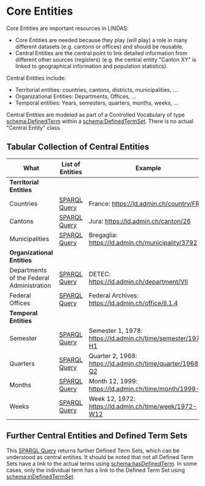 # Core Entities

Core Entities are important resources in LINDAS:

- Core Entities are needed because they play (will play) a role in many different datasets (e.g. cantons or offices) and should be reusable.
- Central Entities are the central point to link detailed information from different other sources (registers) (e.g. the central entity "Canton XY" is linked to geographical information and population statistics).

Central Entities include:

* Territorial entities: countries, cantons, districts, municipalities, ...
* Organizational Entities: Departments, Offices, ...
* Temporal entities: Years, semesters, quarters, months, weeks, ...

Central Entities are modeled as part of a Controlled Vocabulary of type [schema:DefinedTerm](https://schema.org/DefinedTerm) within a [schema:DefinedTermSet](https://schema.org/DefinedTermSet). There is no actual "Central Entity" class.

## Tabular Collection of Central Entities

| What                               | List of Entities                                                                                                                                                                                                                                                                                                                                                                                                                                                                                                                                                                                                                                                            | Example                                                    |
|-----------------------------------|--------------------------------------------------------------------------------------------------------------------------------------------------------------------------------------------------------------------------------------------------------------------------------------------------------------------------------------------------------------------------------------------------------------------------------------------------------------------------------------------------------------------------------------------------------------------------------------------------------------------------------------------------------------------------------|-------------------------------------------------------------|
| **Territorial Entities**             |
| Countries                            | [SPARQL Query](https://ld.admin.ch/sparql/#query=PREFIX+schema%3A+%3Chttp%3A%2F%2Fschema.org%2F%3E%0APREFIX+rdf%3A+%3Chttp%3A%2F%2Fwww.w3.org%2F1999%2F02%2F22-rdf-syntax-ns%23%3E%0APREFIX+rdfs%3A+%3Chttp%3A%2F%2Fwww.w3.org%2F2000%2F01%2Frdf-schema%23%3E%0ASELECT+*+WHERE+%7B%0A%09%3Fcountry+schema%3AinDefinedTermSet+%3Chttps%3A%2F%2Fld.admin.ch%2Fdimension%2Fcountry%3E%3B%0A++%09%09schema%3Aname+%3Fname.%0A++FILTER(lang(%3Fname)+%3D+%22en%22)%0A%7D&contentTypeConstruct=text%2Fturtle&contentTypeSelect=application%2Fsparql-results%2Bjson&endpoint=https%3A%2F%2Fld.admin.ch%2Fquery&requestMethod=POST&tabTitle=Query+4&headers=%7B%7D&outputFormat=table) | France: https://ld.admin.ch/country/FRA                 |
| Cantons                           | [SPARQL Query](https://ld.admin.ch/sparql/#query=PREFIX+schema%3A+%3Chttp%3A%2F%2Fschema.org%2F%3E%0APREFIX+rdf%3A+%3Chttp%3A%2F%2Fwww.w3.org%2F1999%2F02%2F22-rdf-syntax-ns%23%3E%0APREFIX+rdfs%3A+%3Chttp%3A%2F%2Fwww.w3.org%2F2000%2F01%2Frdf-schema%23%3E%0ASELECT+*+WHERE+%7B%0A%09%3Fcanton+a+%3Chttps%3A%2F%2Fschema.ld.admin.ch%2FCanton%3E%3B%0A+++++++++schema%3AalternateName+%3Fabbr.%0A%7D&contentTypeConstruct=text%2Fturtle&contentTypeSelect=application%2Fsparql-results%2Bjson&endpoint=https%3A%2F%2Fld.admin.ch%2Fquery&requestMethod=POST&tabTitle=Query&headers=%7B%7D&outputFormat=table)                                                               | Jura: https://ld.admin.ch/canton/26                         |
| Municipalities                         | [SPARQL Query](https://ld.admin.ch/sparql/#query=PREFIX+schema%3A+%3Chttp%3A%2F%2Fschema.org%2F%3E%0APREFIX+rdf%3A+%3Chttp%3A%2F%2Fwww.w3.org%2F1999%2F02%2F22-rdf-syntax-ns%23%3E%0APREFIX+rdfs%3A+%3Chttp%3A%2F%2Fwww.w3.org%2F2000%2F01%2Frdf-schema%23%3E%0ASELECT+*+WHERE+%7B%0A%09%3Fmunicipality+a+%3Chttps%3A%2F%2Fschema.ld.admin.ch%2FMunicipality%3E%3B%0A+++++++++++++++schema%3Aname+%3Fname.%0A%7D&contentTypeConstruct=text%2Fturtle&contentTypeSelect=application%2Fsparql-results%2Bjson&endpoint=https%3A%2F%2Fld.admin.ch%2Fquery&requestMethod=POST&tabTitle=Query&headers=%7B%7D&outputFormat=table)                                                      | Bregaglia: https://ld.admin.ch/municipality/3792            |
| **Organizational Entities**        |
| Departments of the Federal Administration | [SPARQL Query](https://ld.admin.ch/sparql/#query=PREFIX+schema%3A+%3Chttp%3A%2F%2Fschema.org%2F%3E%0APREFIX+rdf%3A+%3Chttp%3A%2F%2Fwww.w3.org%2F1999%2F02%2F22-rdf-syntax-ns%23%3E%0APREFIX+rdfs%3A+%3Chttp%3A%2F%2Fwww.w3.org%2F2000%2F01%2Frdf-schema%23%3E%0ASELECT+*+WHERE+%7B%0A%09%3Fdepartment+schema%3AinDefinedTermSet+%3Chttps%3A%2F%2Fld.admin.ch%2Fdepartment%3E%3B%0A+++++++++++++schema%3Aname+%3Fname.%0A++FILTER(lang(%3Fname)+%3D+%22en%22)%0A%7D&contentTypeConstruct=text%2Fturtle&contentTypeSelect=application%2Fsparql-results%2Bjson&endpoint=https%3A%2F%2Fld.admin.ch%2Fquery&requestMethod=POST&tabTitle=Query&headers=%7B%7D&outputFormat=table)    | DETEC: https://ld.admin.ch/department/VII                   |
| Federal Offices                       | [SPARQL Query](https://ld.admin.ch/sparql/#query=PREFIX+schema%3A+%3Chttp%3A%2F%2Fschema.org%2F%3E%0APREFIX+rdf%3A+%3Chttp%3A%2F%2Fwww.w3.org%2F1999%2F02%2F22-rdf-syntax-ns%23%3E%0APREFIX+rdfs%3A+%3Chttp%3A%2F%2Fwww.w3.org%2F2000%2F01%2Frdf-schema%23%3E%0ASELECT+*+WHERE+%7B%0A%09%3Fdepartment+schema%3AinDefinedTermSet+%3Chttps%3A%2F%2Fld.admin.ch%2Foffice%3E%3B%0A+++++++++++++schema%3Aname+%3Fname.%0A++FILTER(lang(%3Fname)+%3D+%22en%22)%0A%7D&contentTypeConstruct=text%2Fturtle&contentTypeSelect=application%2Fsparql-results%2Bjson&endpoint=https%3A%2F%2Fld.admin.ch%2Fquery&requestMethod=POST&tabTitle=Query&headers=%7B%7D&outputFormat=table)        | Federal Archives: https://ld.admin.ch/office/II.1.4             |
| **Temporal Entities**               |
| Semester                          | [SPARQL Query](https://ld.admin.ch/sparql/#query=PREFIX+schema%3A+%3Chttp%3A%2F%2Fschema.org%2F%3E%0APREFIX+rdf%3A+%3Chttp%3A%2F%2Fwww.w3.org%2F1999%2F02%2F22-rdf-syntax-ns%23%3E%0APREFIX+rdfs%3A+%3Chttp%3A%2F%2Fwww.w3.org%2F2000%2F01%2Frdf-schema%23%3E%0ASELECT+*+WHERE+%7B%0A%09%3Fweek+schema%3AinDefinedTermSet+%3Chttps%3A%2F%2Fld.admin.ch%2Ftime%2Fsemester%3E%3B%0A+++++++++++++schema%3Aname+%3Fname.%0A++FILTER(lang(%3Fname)+%3D+%22en%22)%0A%7D&contentTypeConstruct=text%2Fturtle&contentTypeSelect=application%2Fsparql-results%2Bjson&endpoint=https%3A%2F%2Fld.admin.ch%2Fquery&requestMethod=POST&tabTitle=Query&headers=%7B%7D&outputFormat=table)     | Semester 1, 1978: https://ld.admin.ch/time/semester/1978-H1 |
| Quarters                          | [SPARQL Query](https://ld.admin.ch/sparql/#query=PREFIX+schema%3A+%3Chttp%3A%2F%2Fschema.org%2F%3E%0APREFIX+rdf%3A+%3Chttp%3A%2F%2Fwww.w3.org%2F1999%2F02%2F22-rdf-syntax-ns%23%3E%0APREFIX+rdfs%3A+%3Chttp%3A%2F%2Fwww.w3.org%2F2000%2F01%2Frdf-schema%23%3E%0ASELECT+*+WHERE+%7B%0A%09%3Fweek+schema%3AinDefinedTermSet+%3Chttps%3A%2F%2Fld.admin.ch%2Ftime%2Fquarter%3E%3B%0A+++++++++++++schema%3Aname+%3Fname.%0A++FILTER(lang(%3Fname)+%3D+%22en%22)%0A%7D&contentTypeConstruct=text%2Fturtle&contentTypeSelect=application%2Fsparql-results%2Bjson&endpoint=https%3A%2F%2Fld.admin.ch%2Fquery&requestMethod=POST&tabTitle=Query&headers=%7B%7D&outputFormat=table)      | Quarter 2, 1968: https://ld.admin.ch/time/quarter/1968-Q2   |
| Months                            | [SPARQL Query](https://ld.admin.ch/sparql/#query=PREFIX%20schema%3A%20%3Chttp%3A%2F%2Fschema.org%2F%3E%0APREFIX%20rdf%3A%20%3Chttp%3A%2F%2Fwww.w3.org%2F1999%2F02%2F22-rdf-syntax-ns%23%3E%0APREFIX%20rdfs%3A%20%3Chttp%3A%2F%2Fwww.w3.org%2F2000%2F01%2Frdf-schema%23%3E%0ASELECT%20*%20WHERE%20%7B%0A%09%3Fweek%20schema%3AinDefinedTermSet%20%3Chttps%3A%2F%2Fld.admin.ch%2Ftime%2Fmonth%3E%3B%0A%20%20%20%20%20%20%20%20%20%20%20%20%20schema%3Aname%20%3Fname.%0A%20%20FILTER(lang(%3Fname)%20%3D%20%22en%22)%0A%7D&endpoint=https%3A%2F%2Fld.admin.ch%2Fquery&requestMethod=POST&tabTitle=Query&headers=%7B%7D&contentTypeConstruct=text%2Fturtle&contentTypeSelect=application%2Fsparql-results%2Bjson&outputFormat=table)         | Month 12, 1999: https://ld.admin.ch/time/month/1999-12      |
| Weeks                            | [SPARQL Query](https://ld.admin.ch/sparql/#query=PREFIX+schema%3A+%3Chttp%3A%2F%2Fschema.org%2F%3E%0APREFIX+rdf%3A+%3Chttp%3A%2F%2Fwww.w3.org%2F1999%2F02%2F22-rdf-syntax-ns%23%3E%0APREFIX+rdfs%3A+%3Chttp%3A%2F%2Fwww.w3.org%2F2000%2F01%2Frdf-schema%23%3E%0ASELECT+*+WHERE+%7B%0A%09%3Fweek+schema%3AinDefinedTermSet+%3Chttps%3A%2F%2Fld.admin.ch%2Ftime%2Fweek%3E%3B%0A+++++++++++++schema%3Aname+%3Fname.%0A++FILTER(lang(%3Fname)+%3D+%22en%22)%0A%7D&contentTypeConstruct=text%2Fturtle&contentTypeSelect=application%2Fsparql-results%2Bjson&endpoint=https%3A%2F%2Fld.admin.ch%2Fquery&requestMethod=POST&tabTitle=Query&headers=%7B%7D&outputFormat=table)         | Week 12, 1972: https://ld.admin.ch/time/week/1972-W12      |

## Further Central Entities and Defined Term Sets

This [SPARQL Query](https://ld.admin.ch/sparql/#query=PREFIX%20schema%3A%20%3Chttp%3A%2F%2Fschema.org%2F%3E%0APREFIX%20rdf%3A%20%3Chttp%3A%2F%2Fwww.w3.org%2F1999%2F02%2F22-rdf-syntax-ns%23%3E%0APREFIX%20rdfs%3A%20%3Chttp%3A%2F%2Fwww.w3.org%2F2000%2F01%2Frdf-schema%23%3E%0A%0ASELECT%20*%20WHERE%20%7B%0A%20%20%20%20%0A%20%20%20%20%3FDefinedTermSet%20a%20schema%3ADefinedTermSet%3B%0A%20%20%20%20%20%20%20%20schema%3Aname%20%3FName.%20%0A%20%20%20%20FILTER(regex(str(%3FDefinedTermSet)%2C%20%22admin.ch%22%20)%20)%0A%20%20%20%20FILTER(lang(%3FName)%20%3D%20%22en%22)%0A%7D&endpoint=https%3A%2F%2Fld.admin.ch%2Fquery&requestMethod=POST&tabTitle=Query&headers=%7B%7D&contentTypeConstruct=application%2Fn-triples%2C*%2F*%3Bq%3D0.9&contentTypeSelect=application%2Fsparql-results%2Bjson%2C*%2F*%3Bq%3D0.9&outputFormat=table) returns further Defined Term Sets, which can be understood as central entities. It should be noted that not all Defined Term Sets have a link to the actual terms using [schema:hasDefinedTerm](https://schema.org/hasDefinedTerm). In some cases, only the individual term has a link to the Defined Term Set using [schema:inDefinedTermSet](https://schema.org/inDefinedTermSet).

